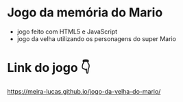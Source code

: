 # Jogo da memória do Mario
- jogo feito com HTML5 e JavaScript
- jogo da velha utilizando os personagens do super Mario
  
# Link do jogo 👇

https://meira-lucas.github.io/jogo-da-velha-do-mario/
